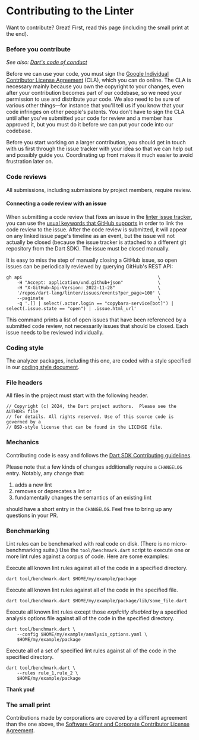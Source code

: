 Contributing to the Linter
==========================

Want to contribute? Great! First, read this page (including the small print at
the end).

### Before you contribute

_See also: [Dart's code of conduct](https://dart.dev/code-of-conduct)_

Before we can use your code, you must sign the
[Google Individual Contributor License Agreement](https://cla.developers.google.com/about/google-individual)
(CLA), which you can do online. The CLA is necessary mainly because you own the
copyright to your changes, even after your contribution becomes part of our
codebase, so we need your permission to use and distribute your code. We also
need to be sure of various other things—for instance that you'll tell us if you
know that your code infringes on other people's patents. You don't have to sign
the CLA until after you've submitted your code for review and a member has
approved it, but you must do it before we can put your code into our codebase.

Before you start working on a larger contribution, you should get in touch with
us first through the issue tracker with your idea so that we can help out and
possibly guide you. Coordinating up front makes it much easier to avoid
frustration later on.

### Code reviews

All submissions, including submissions by project members, require review.

#### Connecting a code review with an issue

When submitting a code review that fixes an issue in the [linter issue
tracker], you can use the [usual keywords that GitHub supports][Linking a pull
request] in order to link the code review to the issue. After the code review
is submitted, it will appear on any linked issue page's timeline as an event,
but the issue will not actually be closed (because the issue tracker is
attached to a different git repository from the Dart SDK). The issue must be
closed manually.

It is easy to miss the step of manually closing a GitHub issue, so open issues
can be periodically reviewed by querying GitHub's REST API:

```none
gh api                                                   \
    -H "Accept: application/vnd.github+json"             \
    -H "X-GitHub-Api-Version: 2022-11-28"                \
    '/repos/dart-lang/linter/issues/events?per_page=100' \
    --paginate                                           \
    -q '.[] | select(.actor.login == "copybara-service[bot]") | select(.issue.state == "open") | .issue.html_url'
```

This command prints a list of open issues that have been referenced by a
submitted code review, not necessarily issues that should be closed. Each issue
needs to be reviewed individually.


### Coding style

The analyzer packages, including this one, are coded with a style specified in
our [coding style document][coding style].

### File headers

All files in the project must start with the following header.

    // Copyright (c) 2024, the Dart project authors.  Please see the AUTHORS file
    // for details. All rights reserved. Use of this source code is governed by a
    // BSD-style license that can be found in the LICENSE file.

### Mechanics

Contributing code is easy and follows the
[Dart SDK Contributing guidelines][contributing].

Please note that a few kinds of changes additionally require a `CHANGELOG`
entry. Notably, any change that:

1. adds a new lint
2. removes or deprecates a lint or
3. fundamentally changes the semantics of an existing lint

should have a short entry in the `CHANGELOG`. Feel free to bring up any
questions in your PR.

### Benchmarking

Lint rules can be benchmarked with real code on disk. (There is no
micro-benchmarking suite.) Use the `tool/benchmark.dart` script to execute one
or more lint rules against a corpus of code. Here are some examples:

Execute all known lint rules against all of the code in a specified
directory.

```none
dart tool/benchmark.dart $HOME/my/example/package
```

Execute all known lint rules against all of the code in the specified file.

```none
dart tool/benchmark.dart $HOME/my/example/package/lib/some_file.dart
```

Execute all known lint rules except those _explicitly disabled_ by a specified
analysis options file against all of the code in the specified directory.

```none
dart tool/benchmark.dart \
    --config $HOME/my/example/analysis_options.yaml \
    $HOME/my/example/package
```

Execute all of a set of specified lint rules against all of the code in the
specified directory.

```none
dart tool/benchmark.dart \
    --rules rule_1,rule_2 \
    $HOME/my/example/package
```

**Thank you!**

### The small print

Contributions made by corporations are covered by a different agreement than the
one above, the
[Software Grant and Corporate Contributor License Agreement](https://developers.google.com/open-source/cla/corporate).

[linter issue tracker]: https://github.com/dart-lang/linter/issues
[Linking a pull request]: https://docs.github.com/en/issues/tracking-your-work-with-issues/linking-a-pull-request-to-an-issue
[coding style]: https://github.com/dart-lang/sdk/blob/main/pkg/analyzer/doc/implementation/coding_style.md
[contributing]: https://github.com/dart-lang/sdk/blob/master/CONTRIBUTING.md
